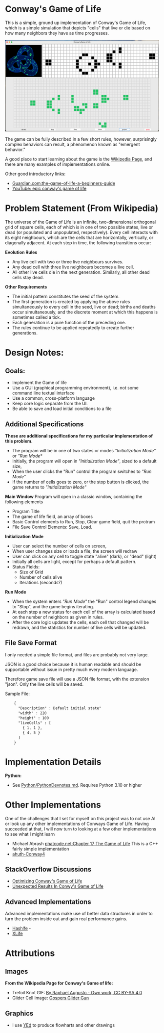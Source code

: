 
# **Conway's Game of Life**

This is a simple, ground up implementation of Conway's Game of Life, which is a simple 
simulation that depicts "cells" that live or die based on how many neighbors they have as time progresses. 

![ConwayScreenshot](./Documentation/ConwayScreenshot.png)

The game can be fully described in a few short rules, however, surprisingly complex
behaviors can result, a phenomenon known as "emergent behavior."

A good place to start learning about the game is the [Wikipedia Page](https://en.wikipedia.org/wiki/Conway%27s_Game_of_Life),
and there are many examples of impiementations online.

Other good introductory links:
 * [Guardian.com:the-game-of-life-a-beginners-guide](https://www.theguardian.com/science/alexs-adventures-in-numberland/2014/dec/15/the-game-of-life-a-beginners-guide)
 * [YouTube: epic conway's game of life](https://www.youtube.com/watch?v=C2vgICfQawE)

# Problem Statement (From Wikipedia)

The universe of the Game of Life is an infinite, two-dimensional orthogonal grid of square cells, each of which is in one of two possible states, live or dead (or populated and unpopulated, respectively). Every cell interacts with its eight neighbours, which are the cells that are horizontally, vertically, or diagonally adjacent. At each step in time, the following transitions occur:

**Evolution Rules**

  * Any live cell with two or three live neighbours survives.
  * Any dead cell with three live neighbours becomes a live cell.
  * All other live cells die in the next generation. Similarly, all other dead cells stay dead.

 **Other Requirements**

  * The initial pattern constitutes the seed of the system. 
  * The first generation is created by applying the above rules simultaneously to every cell in the seed, live or dead; births and deaths occur simultaneously, and the discrete moment at which this happens is sometimes called a tick.
  * Each generation is a pure function of the preceding one.
  * The rules continue to be applied repeatedly to create further generations.


# Design Notes:
## Goals: 
 * Implement the Game of life 
 * Use a GUI (graphical programming environment), i.e. not some command line textual interface
 * Use a common, cross-platform language
 * Keep core logic separate from the UI.
 * Be able to save and load initial conditions to a file 

## Additional Specifications 
**These are additional specifications for my particular implementation of this problem.**

 * The program will be in one of two states or modes *"Initialization Mode"* or *"Run Mode**
 * Initially, the program will open in *"Initialization Mode"*, sized to a default size, 
 *  When the user clicks the  "Run" control the program switches to *"Run Mode"*
 *  If the number of cells goes to zero, or the stop button is clicked, the game returns to *"Initialization Mode"* 


**Main Window**
Program will open in a classic window, containing the following elements
* Program Title
* The game of life field, an array of boxes
* Basic Control elements to Run, Stop, Clear game field, quit the protram
* File Save Control Elements: Save, Load.
  

**Initialization Mode**

 * User can select the number of cells on screen, 
 * When user changes size or loads a file, the screen will redraw
 * User can click on any cell to toggle state "alive" (dark), or "dead" (light)
 * Initially all cells are light, except for perhaps a default pattern.
 * Status Fields:
   * Size of Grid
   * Number of cells alive
   * Iterations (seconds?)
   

**Run Mode**

 * When the system enters *"Run Mode"* the "Run" control legend changes to "Stop", and  the game begins iterating.
 * At each step a new status for each cell of the array is calculated based on the number of neighbors as given in rules. 
 * After the core logic updates the cells, each cell that changed will  be redrawn, and the statistics for number of live cells will be updated.

## File Save Format

I only needed a simple file format, and files are probably not very large.

JSON is a good choice because it is human readable and should be supportable without
issue in pretty much every modern language.

Therefore game save file will use a JSON file format, with the extension "json". 
Only the live cells will be saved. 

Sample File:
``` lang-json
    {
      "Description" : Default initial state"
      "width" : 220
      "height" : 100
      "liveCells" : [
        { 1, 1 }, 
        { 4, 5 }
      ]
    } 
```

# **Implementation Details**

**Python:**
  * See [Python/PythonDevnotes.md](Python/PythonDevNotes.md). Requires Python 3.10 or higher


# Other Implementations
One of the challenges that I set for myself on this project was to not use AI or look up
any other implementations of Conways Game of Life.  Having succeeded at that, I will now
turn to looking at a few other implementations to see what I might learn

 * Michael Abrash [phatcode.net:Chapter 17 The Game of Life](https://www.phatcode.net/res/224/files/html/ch17/17-01.html)
   This is a C++ fairly simple implementation
 * [ahuth-Conway4](https://github.com/ahuth/conway4)
   
## StackOverflow Discussions
 * [Optimizing Conway's Game of Life](https://stackoverflow.com/questions/40485/optimizing-conways-game-of-life)
 * [Unexpected Results In Conwy's Game  of Life](https://stackoverflow.com/questions/21532966/unexpected-results-in-conways-game-of-life)

   
## Advanced Implementations
Advanced implementations make use of better data structures in order to turn the problem 
inside out and gain real performance gains.

 * [Hashlfe](https://en.wikipedia.org/wiki/Hashlife) - 
 * [XLife](https://conwaylife.com/wiki/Xlife)

   
# Attributions
## Images

**From the Wikipedia Page for Conway's Game of life:**

* Trefoil Knot GIF:  [By Raphael Augusto - Own work, CC BY-SA 4.0](https://commons.wikimedia.org/w/index.php?curid=52336285)
* Glider Cell Image: [Gospers Glider Gun](https://en.wikipedia.org/wiki/File:Game_of_life_glider_gun.svg)

## Graphics

  * I use [YEd](https://www.yworks.com/products/yed) to produce flowharts and other drawings

